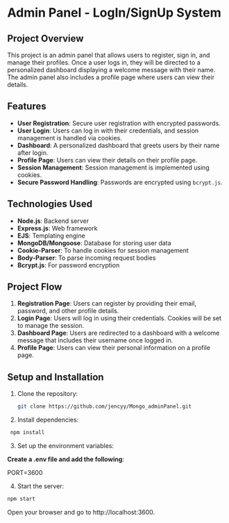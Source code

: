 # Admin Panel - LogIn/SignUp System

## Project Overview

This project is an admin panel that allows users to register, sign in, and manage their profiles. Once a user logs in, they will be directed to a personalized dashboard displaying a welcome message with their name. The admin panel also includes a profile page where users can view their details.

## Features

- **User Registration**: Secure user registration with encrypted passwords.
- **User Login**: Users can log in with their credentials, and session management is handled via cookies.
- **Dashboard**: A personalized dashboard that greets users by their name after login.
- **Profile Page**: Users can view their details on their profile page.
- **Session Management**: Session management is implemented using cookies.
- **Secure Password Handling**: Passwords are encrypted using `bcrypt.js`.

## Technologies Used

- **Node.js**: Backend server
- **Express.js**: Web framework
- **EJS**: Templating engine
- **MongoDB/Mongoose**: Database for storing user data
- **Cookie-Parser**: To handle cookies for session management
- **Body-Parser**: To parse incoming request bodies
- **Bcrypt.js**: For password encryption

## Project Flow

1. **Registration Page**: Users can register by providing their email, password, and other profile details.
2. **Login Page**: Users will log in using their credentials. Cookies will be set to manage the session.
3. **Dashboard Page**: Users are redirected to a dashboard with a welcome message that includes their username once logged in.
4. **Profile Page**: Users can view their personal information on a profile page.

## Setup and Installation

1. Clone the repository:
   ```bash
   git clone https://github.com/jencyy/Mongo_adminPanel.git
   
2. Install dependencies:
  ```bash
   npm install
```

3. Set up the environment variables:
   
 **Create a .env file and add the following**:
   
   PORT=3600
   
4. Start the server:
```bash
npm start
```

Open your browser and go to http://localhost:3600.
